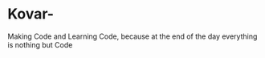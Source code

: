 # Kovar-
Making Code and Learning Code, because at the end of the day everything is nothing but Code
